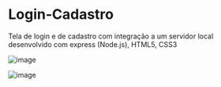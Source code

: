 # Login-Cadastro
Tela de login e de cadastro com integração a um servidor local desenvolvido com express (Node.js), HTML5, CSS3

![image](https://user-images.githubusercontent.com/105383986/199878863-a6be4d76-3341-4827-b5a1-2da4d0b38fae.png)

![image](https://user-images.githubusercontent.com/105383986/199878911-5d8f9fe4-60e4-42af-b600-2dcff44e2023.png)
